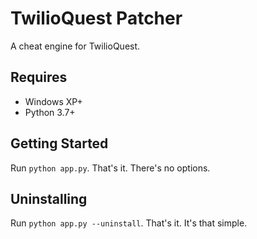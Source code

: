 # TwilioQuest Patcher

A cheat engine for TwilioQuest.

## Requires

* Windows XP+
* Python 3.7+

## Getting Started

Run `python app.py`. That's it. There's no options.

## Uninstalling

Run `python app.py --uninstall`. That's it. It's that simple.
